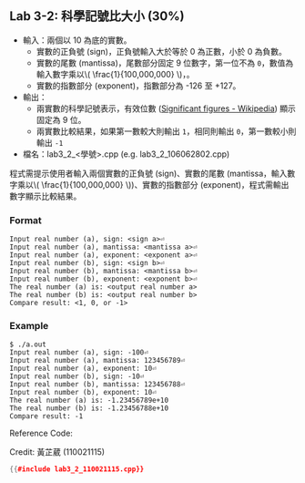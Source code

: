 ## Lab 3-2: 科學記號比大小 (30%)

* 輸入：兩個以 10 為底的實數。
  * 實數的正負號 (sign)，正負號輸入大於等於 0 為正數，小於 0 為負數。
  * 實數的尾數 (mantissa)，尾數部分固定 9 位數字，第一位不為 `0`，數值為輸入數字乘以\\( \frac{1}{100,000,000} \\)，。
  * 實數的指數部分 (exponent)，指數部分為 -126 至 +127。
* 輸出：
  * 兩實數的科學記號表示，有效位數 ([Significant figures - Wikipedia](https://en.wikipedia.org/wiki/Significant_figures)) 顯示固定為 9 位。
  * 兩實數比較結果，如果第一數較大則輸出 `1`，相同則輸出 `0`，第一數較小則輸出 `-1`
* 檔名：lab3_2_<學號>.cpp (e.g. lab3_2_106062802.cpp)

程式需提示使用者輸入兩個實數的正負號 (sign)、實數的尾數 (mantissa，輸入數字乘以\\( \frac{1}{100,000,000} \\))、實數的指數部分 (exponent)，程式需輸出數字顯示比較結果。


### Format

```text
Input real number (a), sign: <sign a>⏎
Input real number (a), mantissa: <mantissa a>⏎
Input real number (a), exponent: <exponent a>⏎
Input real number (b), sign: <sign b>⏎
Input real number (b), mantissa: <mantissa b>⏎
Input real number (b), exponent: <exponent b>⏎
The real number (a) is: <output real number a>
The real number (b) is: <output real number b>
Compare result: <1, 0, or -1>
```

### Example

```console
$ ./a.out
Input real number (a), sign: -100⏎
Input real number (a), mantissa: 123456789⏎
Input real number (a), exponent: 10⏎
Input real number (b), sign: -10⏎
Input real number (b), mantissa: 123456788⏎
Input real number (b), exponent: 10⏎
The real number (a) is: -1.23456789e+10
The real number (b) is: -1.23456788e+10
Compare result: -1
```

Reference Code:

Credit: 黃芷葳 (110021115)

``` c++
{{#include lab3_2_110021115.cpp}}
```